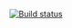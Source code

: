 [![Build status](https://ci.appveyor.com/api/projects/status/p5qsqd47490td5h4?svg=true)](https://ci.appveyor.com/project/Alekzandern/autotest1-2-2)

